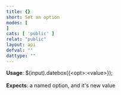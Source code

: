 ```yaml
---
title: {}
short: Set an option
modes: [
]
cats: [ 'public' ]
relat: "public"
layout: api
defval: ""
dattype: ""
---
```


<b>Usage</b>: $(input).datebox({&lt;opt>:&lt;value>});<br><br><b>Expects</b>: a named option, and it's new value
